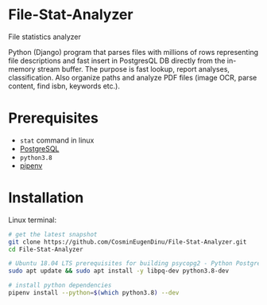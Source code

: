 
# File-Stat-Analyzer
File statistics analyzer

Python (Django) program that parses files with millions of rows representing file descriptions and fast insert in PostgresQL DB directly from the in-memory stream buffer. The purpose is fast lookup, report analyses, classification. Also organize paths and analyze PDF files (image OCR, parse content, find isbn, keywords etc.).

# Prerequisites

- `stat` command in linux
- [PostgreSQL](https://www.postgresql.org/)
- `python3.8`
- [pipenv](https://pypi.org/project/pipenv/)

# Installation

Linux terminal:
```bash
# get the latest snapshot
git clone https://github.com/CosminEugenDinu/File-Stat-Analyzer.git
cd File-Stat-Analyzer

# Ubuntu 18.04 LTS prerequisites for building psycopg2 - Python PostgreSQL Connector
sudo apt update && sudo apt install -y libpq-dev python3.8-dev

# install python dependencies
pipenv install --python=$(which python3.8) --dev

```



